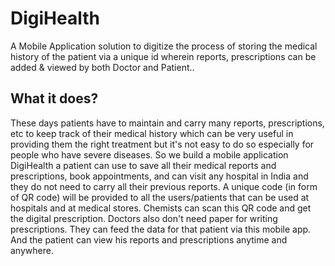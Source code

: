 # DigiHealth
A Mobile Application solution to digitize the process of storing the medical history of the patient via a unique id wherein reports, prescriptions can be added & viewed by both Doctor and Patient..

## What it does?  
These days patients have to maintain and carry many reports, prescriptions, etc to keep track of their medical history which can be very useful in providing them the right treatment but it's not easy to do so especially for people who have severe diseases. So we build a mobile application DigiHealth a patient can use to save all their medical reports and prescriptions, book appointments, and can visit any hospital in India and they do not need to carry all their previous reports.
A unique code (in form of QR code) will be provided to all the users/patients that can be used at hospitals and at medical stores. Chemists can scan this QR code and get the digital prescription. Doctors also don't need paper for writing prescriptions. They can feed the data for that patient via this mobile app. And the patient can view his reports and prescriptions anytime and anywhere.
